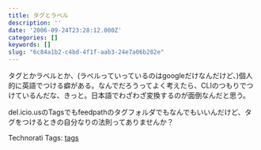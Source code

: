 ```yaml
---
title: タグとラベル
description: ''
date: '2006-09-24T23:28:12.000Z'
categories: []
keywords: []
slug: "6c84a1b2-c4bd-4f1f-aab3-24e7a06b282e"
---
```

タグとかラベルとか、(ラベルっていっているのはgoogleだけなんだけど、)個人的に英語でつける癖がある。なんでだろうってよく考えたら、CLIのつもりでつけているんだな、きっと。日本語でわざわざ変換するのが面倒なんだと思う。  
  
del.icio.usのTagsでもfeedpathのタグフォルダでもなんでもいいんだけど、タグをつけるときの自分なりの法則ってありませんか？

Technorati Tags: [tags](http://www.technorati.com/tag/tags)